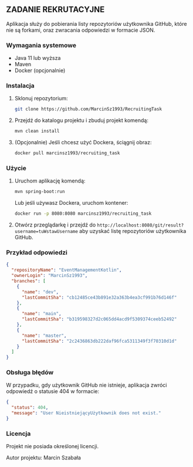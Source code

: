 ## ZADANIE REKRUTACYJNE

Aplikacja służy do pobierania listy repozytoriów użytkownika GitHub, które nie są forkami, oraz zwracania odpowiedzi w formacie JSON.

### Wymagania systemowe
- Java 11 lub wyższa
- Maven
- Docker (opcjonalnie)

### Instalacja
1. Sklonuj repozytorium:
    ```bash
    git clone https://github.com/MarcinSz1993/RecruitingTask
    ```
2. Przejdź do katalogu projektu i zbuduj projekt komendą:
    ```bash
    mvn clean install
    ```
3. (Opcjonalnie) Jeśli chcesz użyć Dockera, ściągnij obraz:
    ```bash
    docker pull marcinsz1993/recruiting_task
    ```

### Użycie
1. Uruchom aplikację komendą:
    ```bash
    mvn spring-boot:run
    ```
   Lub jeśli używasz Dockera, uruchom kontener:
    ```bash
    docker run -p 8080:8080 marcinsz1993/recruiting_task
    ```
2. Otwórz przeglądarkę i przejdź do `http://localhost:8080/git/result?username=tuWstawUsername` aby uzyskać listę repozytoriów użytkownika GitHub.

### Przykład odpowiedzi

```json
{
  "repositoryName": "EventManagementKotlin",
  "ownerLogin": "MarcinSz1993",
  "branches": [
    {
      "name": "dev",
      "lastCommitSha": "cb12485ce43b891e32a363b4ea3cf991b76d146f"
    },
    {
      "name": "main",
      "lastCommitSha": "b319598327d2c065dd4acd9f5309374ceeb52492"
    },
    {
      "name": "master",
      "lastCommitSha": "2c2436863db222daf96fca5311349f3f70310d1d"
    }
  ]
}
```
### Obsługa błędów

W przypadku, gdy użytkownik GitHub nie istnieje, aplikacja zwróci odpowiedź o statusie 404 w formacie:

```json
{
  "status": 404,
  "message": "User NieistniejącyUżytkownik does not exist."
}
```
### Licencja
Projekt nie posiada określonej licencji.

Autor projektu: Marcin Szabała